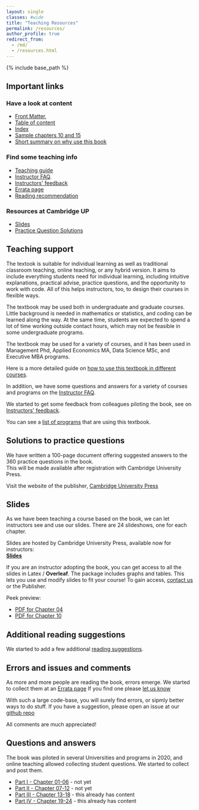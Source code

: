 ```yaml
---
layout: single
classes: #wide
title: "Teaching Resources"
permalink: /resources/
author_profile: true
redirect_from:
  - /md/
  - /resources.html
---
```


{% include base_path %}


## Important links

### Have a look at content

* [Front Matter](https://assets.cambridge.org/97811084/83018/frontmatter/9781108483018_frontmatter.pdf),   
* [Table of content](https://assets.cambridge.org/97811084/83018/toc/9781108483018_toc.pdf)    
* [Index](https://assets.cambridge.org/97811084/83018/index/9781108483018_index.pdf)   
* [Sample chapters 10 and 15](https://www.book2look.com/vbook.aspx?id=9781108483018)   
* [Short summary on why use this book](/files/bekes-kezdi-data-analysis-summary.pdf)   

### Find some teaching info

* [Teaching guide](/teaching-guide/)
* [Instructor FAQ](/instructor-faq/).
* [Instructors' feedback](/instructor-feedback)
* [Errata page](/errata)
* [Reading recommendation](/readings)


### Resources at Cambridge UP
* [Slides](https://www.cambridge.org/bekeskezdi)
* [Practice Question Solutions](https://www.cambridge.org/bekeskezdi)


## Teaching support
The textook is suitable for individual learning as well as traditional classroom teaching, online teaching, or any hybrid version. It aims to include everything students need for individual learning, including intuitive explanations, practical advise, practice questions, and the opportunity to work with code. All of this helps instructors, too, to design their courses in flexible ways. 

The textbook may be used both in undergraduate and graduate courses. Little background is needed in mathematics or statistics, and coding can be learned along the way. At the same time, students are expected to spend a lot of time working outside contact hours, which may not be feasible in some undergraduate programs.

The textbook may be used for a variety of courses, and it has been used in Management Phd, Applied Economics MA, Data Science MSc, and Executive MBA programs. 

Here is a more detailed guide on [how to use this textbook in different courses](/teaching-guide/).

In addition, we have some questions and answers for a variety of courses and programs on the [Instructor FAQ](/instructor-faq/).

We started to get some feedback from colleagues piloting the book, see on [Instructors' feedback](/instructor-feedback).

You can see a [list of programs](/courses-using/) that are using this textbook.


## Solutions to practice questions

We have written a 100-page document offering suggested answers to the 360 practice questions in the book.   
This will be made available after registration with Cambridge University Press.   

Visit the website of the publisher, [Cambridge University Press](https://www.cambridge.org/bekeskezdi)

## Slides

As we have been teaching a course based on the book, we can let instructors see and use our slides. There are 24 slideshows, one for each chapter.

Slides are hosted by Cambridge University Press, available now for instructors:    
[**Slides**](https://www.cambridge.org/bekeskezdi)

If you are an instructor adopting the book, you can get access to all the slides in Latex / **Overleaf**. The package includes graphs and tables. This lets you use and modify slides to fit your course! To gain access, [contact us](/contact-us/) or the Publisher.  

Peek preview:    
* [PDF for Chapter 04](/files/Ch04-Bekes_Kezdi_Data_Analysis_slides_v2.pdf) 
* [PDF for Chapter 10](/files/Ch10-Bekes_Kezdi_Data_Analysis_slides_v2.pdf) 


## Additional reading suggestions
We started to add a few additional [reading suggestions](/additional-reading). 



## Errors and issues and comments
As more and more people are reading the book, errors emerge. We started to collect them at an [Errata page](/errata)
If you find one please [let us know](/contact-us)

With such a large code-base, you will surely find errors, or sipmly better ways to do stuff. If you have a suggestion, please open an issue at our [github repo](https://github.com/gabors-data-analysis/da_case_studies/issues)

All comments are much appreciated!


## Questions and answers
The book was piloted in several Universities and programs in 2020, and online teaching allowed collecting student questions. We started to collect and post them. 
* [Part I - Chapter 01-06](/part1-qanda) - not yet 
* [Part II - Chapter 07-12](/part2-qanda) - not yet
* [Part III - Chapter 13-18](/part3-qanda) - this already has content
* [Part IV - Chapter 19-24](/part4-qanda) - this already has content


